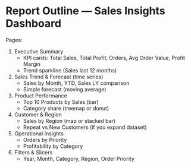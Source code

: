 # Report Outline — Sales Insights Dashboard

Pages:
1. Executive Summary
   - KPI cards: Total Sales, Total Profit, Orders, Avg Order Value, Profit Margin
   - Trend sparkline (Sales last 12 months)
2. Sales Trend & Forecast (time series)
   - Sales by Month, YTD, Sales LY comparison
   - Simple forecast (moving average)
3. Product Performance
   - Top 10 Products by Sales (bar)
   - Category share (treemap or donut)
4. Customer & Region
   - Sales by Region (map or stacked bar)
   - Repeat vs New Customers (if you expand dataset)
5. Operational Insights
   - Orders by Priority
   - Profitability by Category
6. Filters & Slicers
   - Year, Month, Category, Region, Order Priority
